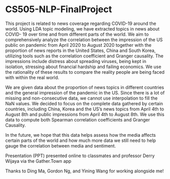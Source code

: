# CS505-NLP-FinalProject
This project is related to news coverage regarding COVID-19 around the world.  Using LDA topic modeling, we have extracted topics in news about COVID- 19 over time and from different parts of the world. We aim to comprehensively analyze the correlation between the impression of the US public on pandemic from April 2020 to August 2020 together with the proportion of news reports in the United States, China and South Korea, utilizing tools such as the correlation coefficient and Granger causality. The impressions include distress about spreading viruses, being kept in isolation, stressing about financial hardship and failing economics. We use the rationality of these results to compare the reality people are being faced with within the real world.

We are given data about the proportion of news topics in different countries and the general impression of the pandemic in the US. Since there is a lot of missing and non-consecutive data, we cannot use interpolation to fill the NaN values. We decided to focus on the complete data gathered by certain countries, including China, Korea and the US’s news topics from April 4th to August 8th and public impressions from April 4th to August 8th. We use this data to compute both Spearman correlation coefficients and Granger Causality. 

In the future, we hope that this data helps assess how the media affects certain parts of the world and how much more data we still need to help gauge the correlation between media and sentiment.

Presentation (PPT) presented online to classmates and professor Derry Wijaya via the Gather.Town app

Thanks to Ding Ma, Gordon Ng, and Yining Wang for working alongside me!


